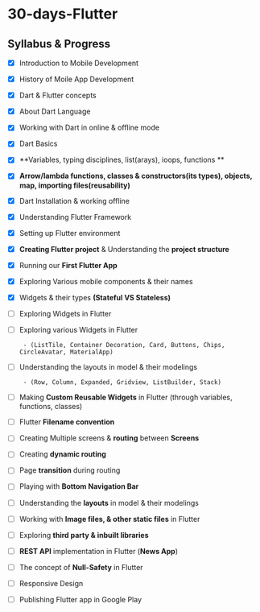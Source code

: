 
# 30-days-Flutter
## Syllabus & Progress

 - [x] Introduction to Mobile Development
 - [x] History of Moile App Development
 - [x] Dart & Flutter concepts

 - [x] About Dart Language
 - [x] Working with Dart in online & offline mode
 - [x] Dart Basics
 - [x] **Variables, typing disciplines, list(arays), ioops, functions **
 - [x] **Arrow/lambda functions, classes & constructors(its types), objects, map, importing files(reusability)**
 - [x] Dart Installation & working offline
 - [x] Understanding Flutter Framework
 - [x] Setting up Flutter environment
 - [x] **Creating Flutter project** & Understanding the **project structure**
 - [x] Running our **First Flutter App**

 - [x] Exploring Various mobile components & their names

 - [x] Widgets & their types **(Stateful VS Stateless)**

 - [ ] Exploring Widgets in Flutter

 - [ ] Exploring various Widgets in Flutter

		- (ListTile, Container Decoration, Card, Buttons, Chips, CircleAvatar, MaterialApp)

 - [ ] Understanding the layouts in model & their modelings

		- (Row, Column, Expanded, Gridview, ListBuilder, Stack)

 - [ ] Making **Custom Reusable Widgets** in Flutter (through variables,
       functions, classes)

 - [ ] Flutter **Filename convention**
 - [ ] Creating Multiple screens & **routing** between **Screens**
 - [ ] Creating **dynamic routing**
 - [ ] Page **transition** during routing
 - [ ] Playing with **Bottom Navigation Bar**
 - [ ] Understanding the **layouts** in model & their modelings
 - [ ] Working with **Image files, & other static files** in Flutter
 - [ ] Exploring **third party & inbuilt libraries**
 - [ ] **REST API** implementation in Flutter (**News App**)
 - [ ] The concept of **Null-Safety** in Flutter
 - [ ] Responsive Design
 - [ ] Publishing Flutter app in Google Play
